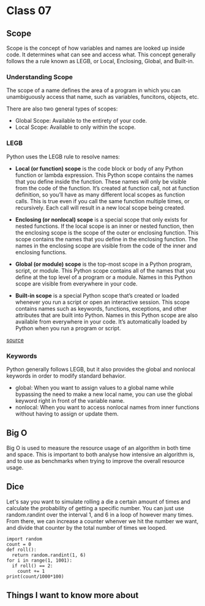 # Class 07

## Scope

Scope is the concept of how variables and names are looked up inside code. It determines what can see and access what. This concept generally follows the a rule known as LEGB, or Local, Enclosing, Global, and Built-in.

### Understanding Scope

The scope of a name defines the area of a program in which you can unambiguously access that name, such as variables, funcitons, objects, etc.

There are also two general types of scopes:

- Global Scope: Available to the entirety of your code.
- Local Scope: Available to only within the scope.

### LEGB

Python uses the LEGB rule to resolve names:

- **Local (or function) scope** is the code block or body of any Python function or lambda expression. This Python scope contains the names that you define inside the function. These names will only be visible from the code of the function. It’s created at function call, not at function definition, so you’ll have as many different local scopes as function calls. This is true even if you call the same function multiple times, or recursively. Each call will result in a new local scope being created.

- **Enclosing (or nonlocal) scope** is a special scope that only exists for nested functions. If the local scope is an inner or nested function, then the enclosing scope is the scope of the outer or enclosing function. This scope contains the names that you define in the enclosing function. The names in the enclosing scope are visible from the code of the inner and enclosing functions.

- **Global (or module) scope** is the top-most scope in a Python program, script, or module. This Python scope contains all of the names that you define at the top level of a program or a module. Names in this Python scope are visible from everywhere in your code.

- **Built-in scope** is a special Python scope that’s created or loaded whenever you run a script or open an interactive session. This scope contains names such as keywords, functions, exceptions, and other attributes that are built into Python. Names in this Python scope are also available from everywhere in your code. It’s automatically loaded by Python when you run a program or script.

[source](https://realpython.com/python-scope-legb-rule/)

### Keywords

Python generally follows LEGB, but it also provides the global and nonlocal keywords in order to modify standard behavior.

- global: When you want to assign values to a global name while bypassing the need to make a new local name, you can use the global keyword right in front of the variable name.
- nonlocal: When you want to access nonlocal names from inner functions without having to assign or update them. 

## Big O

Big O is used to measure the resource usage of an algorithm in both time and space. This is important to both analyse how intensive an algorithm is, and to use as benchmarks when trying to improve the overall resource usage.

## Dice

Let's say you want to simulate rolling a die a certain amount of times and calculate the probability of getting a specific number. You can just use random.randint over the interval 1, and 6 in a loop of however many times. From there, we can increase a counter whenver we hit the number we want, and divide that counter by the total number of times we looped.

```
import random
count = 0
def roll():
  return random.randint(1, 6)
for i in range(1, 1001):
  if roll() == 2:
    count += 1
print(count/1000*100)  
```

## Things I want to know more about

